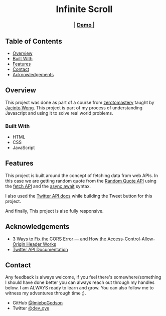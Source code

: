 # <!-- Please update value in the {}  -->


<h1 align="center">Infinite Scroll</h1>

<div align="center">
  <h3>
    <span> | </span>
    <a href="https://imiebogodson.github.io/quote-generator/">
      Demo
    </a>
    <span> | </span>
  </h3>
</div>

<!-- TABLE OF CONTENTS -->

## Table of Contents

- [Overview](#overview)
- [Built With](#built-with)
- [Features](#features)
- [Contact](#contact)
- [Acknowledgements](#acknowledgements)

<!-- OVERVIEW -->

## Overview

<!-- ![screenshot](https://github.com/ImieboGodson/DevChallenges-checkout-page/blob/master/resources/images/checkout-page%20desktop-view.png) -->


 This project was done as part of a course from [zerotomastery](https://zerotomastery.io/) taught by [Jacinto Wong](https://github.com/JacintoDesign).  This project is part of my process of understanding Javascript and using it to solve real world problems.


### Built With

<!-- This section should list any major frameworks that you built your project using. Here are a few examples.-->

- HTML
- CSS
- JavaScript

## Features

<!-- List the features of your application or follow the template. Don't share the figma file here :) -->

This project is built around the concept of fetching data from web APIs. In this case we are getting random quote from the [Random Quote API](https://forismatic.com/en/api/) using the [fetch API](https://developer.mozilla.org/en-US/docs/Web/API/Fetch_API) and the [async await](https://developer.mozilla.org/en-US/docs/Learn/JavaScript/Asynchronous/Async_await) syntax.

I also used the [Twitter API docs](https://developer.twitter.com/en/docs) while building the Tweet button for this project.

And finally, This project is also fully responsive.


## Acknowledgements

<!-- This section should list any articles or add-ons/plugins that helps you to complete the project. This is optional but it will help you in the future. For exmpale -->

- [3 Ways to Fix the CORS Error — and How the Access-Control-Allow-Origin Header Works](https://medium.com/@dtkatz/3-ways-to-fix-the-cors-error-and-how-access-control-allow-origin-works-d97d55946d9)
- [Twitter API Documentation](https://developer.twitter.com/en/docs)

## Contact

Any feedback is always welcome, if you feel there's somewhere/something I should have done better you can always reach out through my handles below. I am ALWAYS ready to learn and grow. You can also follow me to witness my adventures through time ;).

- GitHub [@ImieboGodson](https://github.com/ImieboGodson)
- Twitter [@dev_oye](https://twitter.com/dev_oye)